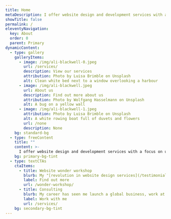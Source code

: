 ```yaml
---
title: Home
metaDescription: I offer website design and development services with a focus on usability, accessibility and privacy, as well as a broader consultancy service covering crypto/socioeconomics, ethics, artificial intelligence and everything in between.
showTitle: false
permalink: /
eleventyNavigation:
  key: About
  order: 0
  parent: Primary
dynamicContent:
  - type: gallery
    galleryItems:
      - image: /img/ali-blackwell-0.jpeg
        url: /services/
        description: View our services
        attribution: Photo by Luisa Brimble on Unsplash
        alt: Clean white bed next to a window overlooking a harbour
      - image: /img/ali-blackwell.jpeg
        url: About us
        description: Find out more about us
        attribution: Photo by Wolfgang Hasselmann on Unsplash
        alt: A bug on a yellow wall
      - image: /img/ali-blackwell-1.jpeg
        attribution: Photo by Luisa Brimble on Unsplash
        alt: A white rowing boat full of duvets and flowers
        url: /none
        description: None
    bg: standard-bg
  - type: freeContent
    title: ""
    content: >-
      I offer website design and development services with a focus on usability, accessibility and privacy, as well as a broader consultancy service covering crypto/socioeconomics, ethics, artificial intelligence and everything in between.
    bg: primary-bg-tint
  - type: textCTAs
    ctaItems:
      - title: Website wonder workshop
        blurb: My "[revolution in website design services](/testimonials)", come and spend a day with Imogen and me in Crystal Palace, and leave with a website you're thrilled with. 
        label: Find out more
        url: /wonder-workshop/
      - title: Consulting 
        blurb: My career has seen me launch a global business, work at the bleeding edge of blockchain/cryptoeconomics, lead cutting edge product teams, and most recently launch KeyPaws, an AI-powered tool that protects your computer from cats on the keyboard. Everything I've done has been accessible, ethically motivated and private by default. 
        label: Work with me
        url: /services/
    bg: secondary-bg-tint
---
```

